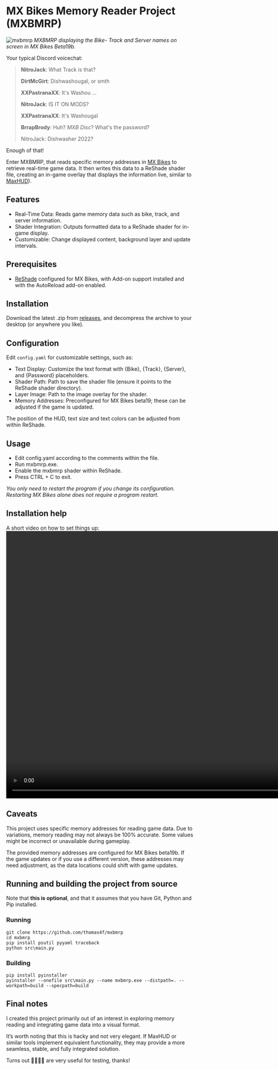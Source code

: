 # MX Bikes Memory Reader Project (MXBMRP)

![mxbmrp](https://github.com/user-attachments/assets/09dd7100-9938-471a-8c98-09d32ea1aad9)
*MXBMRP displaying the Bike- Track and Server names on screen in MX Bikes Beta19b.*

Your typical Discord voicechat:

> **NitroJack**: What Track is that?
>
> **DirtMcGirt**: Dishwashougal, or smth
>
> **XXPastranaXX**: It's Washou ...
>
> **NitroJack**: IS IT ON MODS?
>
> **XXPastranaXX**: It's Washougal
>
> **BrrapBrody**: Huh? *MXB Disc*? What's the password?
>
> NitroJack: Dishwasher 2022? 

Enough of that!

Enter MXBMRP, that reads specific memory addresses in [MX Bikes](https://mx-bikes.com/) to retrieve real-time game data. It then writes this data to a ReShade shader file, creating an in-game overlay that displays the information live, similar to [MaxHUD](http://forum.mx-bikes.com/index.php?topic=180.0)).

## Features
 - Real-Time Data: Reads game memory data such as bike, track, and server information.
 - Shader Integration: Outputs formatted data to a ReShade shader for in-game display.
 - Customizable: Change displayed content, background layer and update intervals.

## Prerequisites
 - [ReShade](https://reshade.me/) configured for MX Bikes, with Add-on support installed and with the AutoReload add-on enabled.

## Installation
Download the latest .zip from [releases](https://github.com/thomas4f/mxbmrp/releases), and decompress the archive to your desktop (or anywhere you like).

## Configuration
Edit `config.yaml` for customizable settings, such as:

 - Text Display: Customize the text format with {Bike}, {Track}, {Server}, and {Password} placeholders.
 - Shader Path: Path to save the shader file (ensure it points to the ReShade shader directory).
 - Layer Image: Path to the image overlay for the shader.
 - Memory Addresses: Preconfigured for MX Bikes beta19; these can be adjusted if the game is updated.

The position of the HUD, text size and text colors can be adjusted from within ReShade.

## Usage
 - Edit config.yaml according to the comments within the file.
 - Run mxbmrp.exe.
 - Enable the mxbmrp shader within ReShade.
 - Press CTRL + C to exit.
 
*You only need to restart the program if you change its configuration. Restarting MX Bikes alone does not require a program restart.*

## Installation help
A short video on how to set things up:
<video src="https://github.com/user-attachments/assets/c5a48ddc-b4a3-4ab8-9b60-3f028bb492ff" type="video/mp4" width="1280" height="718" controls>
  [mxbmrp.mp4](https://github.com/user-attachments/assets/c5a48ddc-b4a3-4ab8-9b60-3f028bb492ff)
</video>

## Caveats
This project uses specific memory addresses for reading game data. Due to variations, memory reading may not always be 100% accurate. Some values might be incorrect or unavailable during gameplay.

The provided memory addresses are configured for MX Bikes beta19b. If the game updates or if you use a different version, these addresses may need adjustment, as the data locations could shift with game updates.

## Running and building the project from source
Note that **this is optional**, and that it assumes that you have Git, Python and Pip installed.

### Running
```code
git clone https://github.com/thomas4f/mxbmrp
cd mxbmrp
pip install psutil pyyaml traceback
python src\main.py
```

### Building
```code
pip install pyinstaller
pyinstaller --onefile src\main.py --name mxbmrp.exe --distpath=. --workpath=build --specpath=build
```

## Final notes
I created this project primarily out of an interest in exploring memory reading and integrating game data into a visual format.

It’s worth noting that this is hacky and not very elegant. If MaxHUD or similar tools implement equivalent functionality, they may provide a more seamless, stable, and fully integrated solution.

Turns out 🥑🥕🥦🥬 are very useful for testing, thanks!

